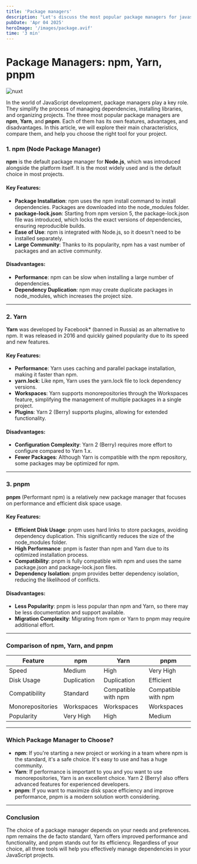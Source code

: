 ```yaml
---
title: 'Package managers'
description: "Let's discuss the most popular package managers for javascript"
pubDate: 'Apr 04 2025'
heroImage: '/images/package.avif'
time: '3 min'
---
```


# Package Managers: npm, Yarn, pnpm

![nuxt](/images/package.avif)

In the world of JavaScript development, package managers play a key role. They simplify the process of managing dependencies, installing libraries, and organizing projects. The three most popular package managers are **npm**, **Yarn**, and **pnpm**. Each of them has its own features, advantages, and disadvantages. In this article, we will explore their main characteristics, compare them, and help you choose the right tool for your project.

### 1. npm (Node Package Manager)

**npm** is the default package manager for **Node.js**, which was introduced alongside the platform itself. It is the most widely used and is the default choice in most projects.

#### Key Features:
- **Package Installation**: npm uses the npm install command to install dependencies. Packages are downloaded into the node_modules folder.
- **package-lock.json**: Starting from npm version 5, the package-lock.json file was introduced, which locks the exact versions of dependencies, ensuring reproducible builds.
- **Ease of Use**: npm is integrated with Node.js, so it doesn't need to be installed separately.
- **Large Community**: Thanks to its popularity, npm has a vast number of packages and an active community.

#### Disadvantages:
- **Performance**: npm can be slow when installing a large number of dependencies.
- **Dependency Duplication**: npm may create duplicate packages in node_modules, which increases the project size.

---

### 2. Yarn

**Yarn** was developed by Facebook* (banned in Russia) as an alternative to npm. It was released in 2016 and quickly gained popularity due to its speed and new features.

#### Key Features:
- **Performance**: Yarn uses caching and parallel package installation, making it faster than npm.
- **yarn.lock**: Like npm, Yarn uses the yarn.lock file to lock dependency versions.
- **Workspaces**: Yarn supports monorepositories through the Workspaces feature, simplifying the management of multiple packages in a single project.
- **Plugins**: Yarn 2 (Berry) supports plugins, allowing for extended functionality.

#### Disadvantages:
- **Configuration Complexity**: Yarn 2 (Berry) requires more effort to configure compared to Yarn 1.x.
- **Fewer Packages**: Although Yarn is compatible with the npm repository, some packages may be optimized for npm.

---

### 3. pnpm

**pnpm** (Performant npm) is a relatively new package manager that focuses on performance and efficient disk space usage.

#### Key Features:
- **Efficient Disk Usage**: pnpm uses hard links to store packages, avoiding dependency duplication. This significantly reduces the size of the node_modules folder.
- **High Performance**: pnpm is faster than npm and Yarn due to its optimized installation process.
- **Compatibility**: pnpm is fully compatible with npm and uses the same package.json and package-lock.json files.
- **Dependency Isolation**: pnpm provides better dependency isolation, reducing the likelihood of conflicts.

#### Disadvantages:
- **Less Popularity**: pnpm is less popular than npm and Yarn, so there may be less documentation and support available.
- **Migration Complexity**: Migrating from npm or Yarn to pnpm may require additional effort.

---

### Comparison of npm, Yarn, and pnpm

| Feature               | npm                  | Yarn                 | pnpm                 |
|-----------------------|----------------------|----------------------|----------------------|
| Speed             | Medium               | High                 | Very High            |
| Disk Usage        | Duplication          | Duplication          | Efficient            |
| Compatibility     | Standard             | Compatible with npm  | Compatible with npm  |
| Monorepositories  | Workspaces                   | Workspaces           | Workspaces           |
| Popularity        | Very High            | High                 | Medium               |

---

### Which Package Manager to Choose?

- **npm**: If you're starting a new project or working in a team where npm is the standard, it's a safe choice. It's easy to use and has a huge community.
- **Yarn**: If performance is important to you and you want to use monorepositories, Yarn is an excellent choice. Yarn 2 (Berry) also offers advanced features for experienced developers.
- **pnpm**: If you want to maximize disk space efficiency and improve performance, pnpm is a modern solution worth considering.

---

### Conclusion

The choice of a package manager depends on your needs and preferences. npm remains the de facto standard, Yarn offers improved performance and functionality, and pnpm stands out for its efficiency. Regardless of your choice, all three tools will help you effectively manage dependencies in your JavaScript projects.